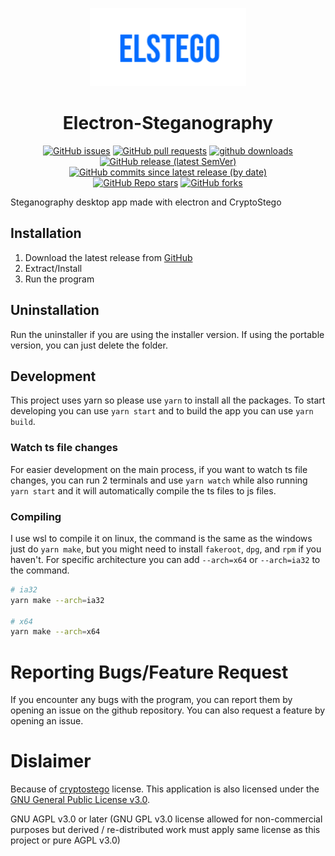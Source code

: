 <p align="center">
    <img src="https://github.com/Dadangdut33/Electron-Steganography/blob/master/src/assets/Logo.png?raw=true" width="250px" alt="Electron Steganography Logo">
</p>

<h1 align="center"> Electron-Steganography</h1>

<p align="center">
    <a href="https://github.com/Dadangdut33/Electron-Steganography/issues"><img alt="GitHub issues" src="https://img.shields.io/github/issues/Dadangdut33/Electron-Steganography"></a>
    <a href="https://github.com/Dadangdut33/Electron-Steganography/pulls"><img alt="GitHub pull requests" src="https://img.shields.io/github/issues-pr/Dadangdut33/Electron-Steganography"></a>
    <a href="https://github.com/Dadangdut33/Electron-Steganography/releases/latest"><img alt="github downloads"  src="https://img.shields.io/github/downloads/Dadangdut33/Electron-Steganography/total?label=downloads"></a>
   <br>
    <a href="https://github.com/Dadangdut33/Electron-Steganography/releases/latest"><img alt="GitHub release (latest SemVer)" src="https://img.shields.io/github/v/release/Dadangdut33/Electron-Steganography"></a>
    <a href="https://github.com/Dadangdut33/Electron-Steganography/commits/main"><img alt="GitHub commits since latest release (by date)" src="https://img.shields.io/github/commits-since/Dadangdut33/Electron-Steganography/latest"></a><Br>
    <a href="https://github.com/Dadangdut33/Electron-Steganography/stargazers"><img alt="GitHub Repo stars" src="https://img.shields.io/github/stars/Dadangdut33/Electron-Steganography?style=social"></a>
    <a href="https://github.com/Dadangdut33/Electron-Steganography/network/members"><img alt="GitHub forks" src="https://img.shields.io/github/forks/Dadangdut33/Electron-Steganography?style=social"></a>
</p>

Steganography desktop app made with electron and CryptoStego

## Installation

1. Download the latest release from [GitHub](https://github.com/Dadangdut33/Electron-Steganography/releases/latest)
2. Extract/Install
3. Run the program

## Uninstallation

Run the uninstaller if you are using the installer version. If using the portable version, you can just delete the folder.

## Development

This project uses yarn so please use `yarn` to install all the packages. To start developing you can use `yarn start` and to build the app you can use `yarn build`.

### Watch ts file changes

For easier development on the main process, if you want to watch ts file changes, you can run 2 terminals and use `yarn watch` while also running `yarn start` and it will automatically compile the ts files to js files.

### Compiling

I use wsl to compile it on linux, the command is the same as the windows just do `yarn make`, but you might need to install `fakeroot`, `dpg`, and `rpm` if you haven't. For specific architecture you can add `--arch=x64` or `--arch=ia32` to the command.

```bash
# ia32
yarn make --arch=ia32

# x64
yarn make --arch=x64
```

# Reporting Bugs/Feature Request

If you encounter any bugs with the program, you can report them by opening an issue on the github repository. You can also request a feature by opening an issue.

# Dislaimer

Because of [cryptostego](https://github.com/zeruniverse/CryptoStego) license. This application is also licensed under the [GNU General Public License v3.0](./LICENSE).

GNU AGPL v3.0 or later (GNU GPL v3.0 license allowed for non-commercial purposes but derived / re-distributed work must apply same license as this project or pure AGPL v3.0)
